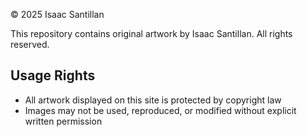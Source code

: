 
© 2025 Isaac Santillan

This repository contains original artwork by Isaac Santillan. All rights reserved.

## Usage Rights
- All artwork displayed on this site is protected by copyright law
- Images may not be used, reproduced, or modified without explicit written permission
